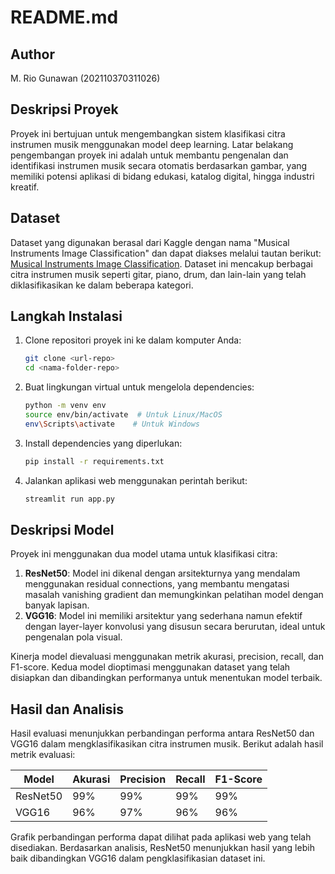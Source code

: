 # README.md

## Author
M. Rio Gunawan (202110370311026)

## Deskripsi Proyek
Proyek ini bertujuan untuk mengembangkan sistem klasifikasi citra instrumen musik menggunakan model deep learning. Latar belakang pengembangan proyek ini adalah untuk membantu pengenalan dan identifikasi instrumen musik secara otomatis berdasarkan gambar, yang memiliki potensi aplikasi di bidang edukasi, katalog digital, hingga industri kreatif.

## Dataset
Dataset yang digunakan berasal dari Kaggle dengan nama "Musical Instruments Image Classification" dan dapat diakses melalui tautan berikut: [Musical Instruments Image Classification](https://www.kaggle.com/datasets/gpiosenka/musical-instruments-image-classification). Dataset ini mencakup berbagai citra instrumen musik seperti gitar, piano, drum, dan lain-lain yang telah diklasifikasikan ke dalam beberapa kategori.

## Langkah Instalasi
1. Clone repositori proyek ini ke dalam komputer Anda:
   ```bash
   git clone <url-repo>
   cd <nama-folder-repo>
   ```
2. Buat lingkungan virtual untuk mengelola dependencies:
   ```bash
   python -m venv env
   source env/bin/activate  # Untuk Linux/MacOS
   env\Scripts\activate    # Untuk Windows
   ```
3. Install dependencies yang diperlukan:
   ```bash
   pip install -r requirements.txt
   ```
4. Jalankan aplikasi web menggunakan perintah berikut:
   ```bash
   streamlit run app.py
   ```

## Deskripsi Model
Proyek ini menggunakan dua model utama untuk klasifikasi citra:
1. **ResNet50**: Model ini dikenal dengan arsitekturnya yang mendalam menggunakan residual connections, yang membantu mengatasi masalah vanishing gradient dan memungkinkan pelatihan model dengan banyak lapisan.
2. **VGG16**: Model ini memiliki arsitektur yang sederhana namun efektif dengan layer-layer konvolusi yang disusun secara berurutan, ideal untuk pengenalan pola visual.

Kinerja model dievaluasi menggunakan metrik akurasi, precision, recall, dan F1-score. Kedua model dioptimasi menggunakan dataset yang telah disiapkan dan dibandingkan performanya untuk menentukan model terbaik.

## Hasil dan Analisis
Hasil evaluasi menunjukkan perbandingan performa antara ResNet50 dan VGG16 dalam mengklasifikasikan citra instrumen musik. Berikut adalah hasil metrik evaluasi:

| Model    | Akurasi | Precision | Recall | F1-Score |
|----------|---------|-----------|--------|----------|
| ResNet50 | 99%     | 99%       | 99%    | 99%    |
| VGG16    | 96%     | 97%       | 96%    | 96%    |

Grafik perbandingan performa dapat dilihat pada aplikasi web yang telah disediakan. Berdasarkan analisis, ResNet50 menunjukkan hasil yang lebih baik dibandingkan VGG16 dalam pengklasifikasian dataset ini.
